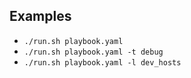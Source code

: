 ## Examples

*   `./run.sh playbook.yaml`
*   `./run.sh playbook.yaml -t debug`
*   `./run.sh playbook.yaml -l dev_hosts`